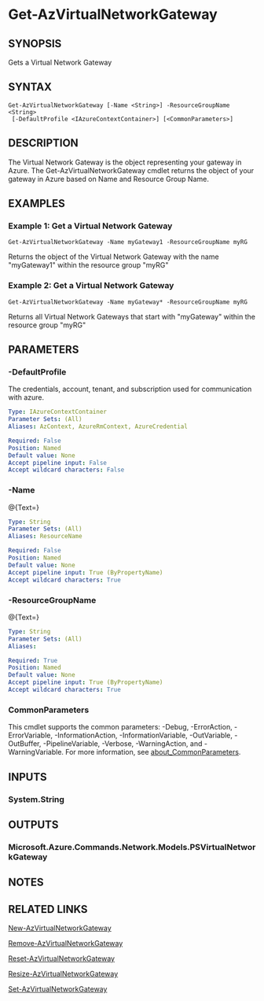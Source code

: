 ﻿---
external help file: Microsoft.Azure.PowerShell.Cmdlets.Network.dll-Help.xml
Module Name: Az.Network
online version: https://learn.microsoft.com/powershell/module/az.network/get-azvirtualnetworkgateway
schema: 2.0.0
---

# Get-AzVirtualNetworkGateway

## SYNOPSIS
Gets a Virtual Network Gateway

## SYNTAX

```
Get-AzVirtualNetworkGateway [-Name <String>] -ResourceGroupName <String>
 [-DefaultProfile <IAzureContextContainer>] [<CommonParameters>]
```

## DESCRIPTION
The Virtual Network Gateway is the object representing your gateway in Azure.
The Get-AzVirtualNetworkGateway cmdlet returns the object of your gateway in Azure based on Name and Resource Group Name.

## EXAMPLES

### Example 1: Get a Virtual Network Gateway
```
Get-AzVirtualNetworkGateway -Name myGateway1 -ResourceGroupName myRG
```

Returns the object of the Virtual Network Gateway with the name "myGateway1" within the resource group "myRG"

### Example 2: Get a Virtual Network Gateway
```
Get-AzVirtualNetworkGateway -Name myGateway* -ResourceGroupName myRG
```

Returns all Virtual Network Gateways that start with "myGateway" within the resource group "myRG"

## PARAMETERS

### -DefaultProfile
The credentials, account, tenant, and subscription used for communication with azure.

```yaml
Type: IAzureContextContainer
Parameter Sets: (All)
Aliases: AzContext, AzureRmContext, AzureCredential

Required: False
Position: Named
Default value: None
Accept pipeline input: False
Accept wildcard characters: False
```

### -Name
@{Text=}

```yaml
Type: String
Parameter Sets: (All)
Aliases: ResourceName

Required: False
Position: Named
Default value: None
Accept pipeline input: True (ByPropertyName)
Accept wildcard characters: True
```

### -ResourceGroupName
@{Text=}

```yaml
Type: String
Parameter Sets: (All)
Aliases:

Required: True
Position: Named
Default value: None
Accept pipeline input: True (ByPropertyName)
Accept wildcard characters: True
```

### CommonParameters
This cmdlet supports the common parameters: -Debug, -ErrorAction, -ErrorVariable, -InformationAction, -InformationVariable, -OutVariable, -OutBuffer, -PipelineVariable, -Verbose, -WarningAction, and -WarningVariable. For more information, see [about_CommonParameters](http://go.microsoft.com/fwlink/?LinkID=113216).

## INPUTS

### System.String
## OUTPUTS

### Microsoft.Azure.Commands.Network.Models.PSVirtualNetworkGateway
## NOTES

## RELATED LINKS

[New-AzVirtualNetworkGateway]()

[Remove-AzVirtualNetworkGateway]()

[Reset-AzVirtualNetworkGateway]()

[Resize-AzVirtualNetworkGateway]()

[Set-AzVirtualNetworkGateway]()

